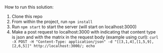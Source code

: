 How to run this solution:

1. Clone this repo
2. From within the project, run `npm install`
3. Run `npm start` to start the server (will start on localhost:3000)
4. Make a post request to localhost:3000 with indicating that content type is json and with the matrix in the request body (example using curl):
`curl -X POST -H "Content-Type: application/json" -d "[[3,1,4],[1,5,9],[2,6,5]]" http://localhost:3000/; echo`
